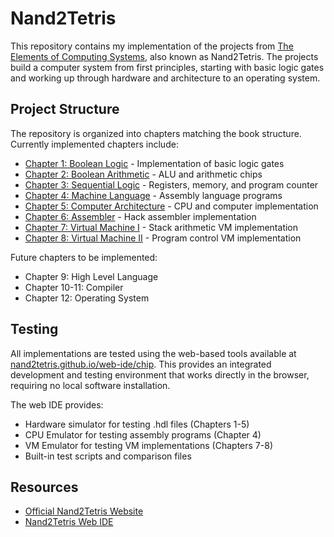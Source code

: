 # Nand2Tetris

This repository contains my implementation of the projects from [The Elements of Computing Systems](https://www.nand2tetris.org/), also known as Nand2Tetris. The projects build a computer system from first principles, starting with basic logic gates and working up through hardware and architecture to an operating system.

## Project Structure

The repository is organized into chapters matching the book structure. Currently implemented chapters include:

- [Chapter 1: Boolean Logic](./chapter01) - Implementation of basic logic gates
- [Chapter 2: Boolean Arithmetic](./chapter02) - ALU and arithmetic chips
- [Chapter 3: Sequential Logic](./chapter03) - Registers, memory, and program counter
- [Chapter 4: Machine Language](./chapter04) - Assembly language programs
- [Chapter 5: Computer Architecture](./chapter05) - CPU and computer implementation
- [Chapter 6: Assembler](./chapter06) - Hack assembler implementation
- [Chapter 7: Virtual Machine I](./chapter07) - Stack arithmetic VM implementation
- [Chapter 8: Virtual Machine II](./chapter08) - Program control VM implementation

Future chapters to be implemented:
- Chapter 9: High Level Language
- Chapter 10-11: Compiler
- Chapter 12: Operating System

## Testing

All implementations are tested using the web-based tools available at [nand2tetris.github.io/web-ide/chip](https://nand2tetris.github.io/web-ide/chip). This provides an integrated development and testing environment that works directly in the browser, requiring no local software installation.

The web IDE provides:
- Hardware simulator for testing .hdl files (Chapters 1-5)
- CPU Emulator for testing assembly programs (Chapter 4)
- VM Emulator for testing VM implementations (Chapters 7-8)
- Built-in test scripts and comparison files

## Resources

- [Official Nand2Tetris Website](https://www.nand2tetris.org/)
- [Nand2Tetris Web IDE](https://nand2tetris.github.io/web-ide/chip)